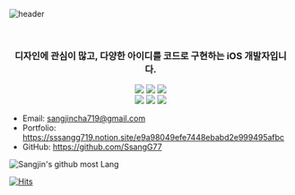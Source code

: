 ![header](https://capsule-render.vercel.app/api?type=Slice&color=gradient&customColorList=1&height=300&section=header&text=차상진&fontSize=90&animation=twinkling&fontAlignY=90&descAlignY=70)

<br>

<h3 align="center">
디자인에 관심이 많고, 다양한 아이디를 코드로 구현하는 iOS 개발자입니다.
</h3>
  
<p align="center">
<img src="https://img.shields.io/badge/iOS-000000?style=flat-square&logo=iOS&logoColor=white"/></a>
<img src="https://img.shields.io/badge/Swift-F05138?style=flat-square&logo=Swift&logoColor=white"/></a>
<img src="https://img.shields.io/badge/Kotlin-9A41F4?style=flat-square&logo=Kotlin&logoColor=white"/></a>
<br>
<img src="https://img.shields.io/badge/Xcode-147EFB?style=flat-square&logo=Xcode&logoColor=white"/></a>
<img src="https://img.shields.io/badge/Figma-F24E1E?style=flat-square&logo=Figma&logoColor=white"/></a>
<img src="https://img.shields.io/badge/Notion-000000?style=flat-square&logo=Notion&logoColor=white"/></a>

</p>

- Email: sangjincha719@gmail.com
- Portfolio: https://sssangg719.notion.site/e9a98049efe7448ebabd2e999495afbc
- GitHub: https://github.com/SsangG77

![Sangjin's github most Lang](https://github-readme-stats.vercel.app/api/top-langs/?username=SsangG77&layout=compact&theme=tokyonight)
<!--[![Jeasung's github stats](https://github-readme-stats.vercel.app/api?username=SsangG77)](https://github.com/anuraghazra/github-readme-stats)-->

[![Hits](https://hits.seeyoufarm.com/api/count/incr/badge.svg?url=http%3A%2F%2Fgithub.com%2FSsangG77&count_bg=%231118A2&title_bg=%23707070&icon=&icon_color=%23E7E7E7&title=hits&edge_flat=false)](https://hits.seeyoufarm.com)
